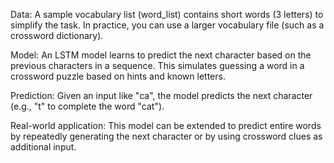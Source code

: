 Data: A sample vocabulary list (word_list) contains short words (3 letters) to simplify the task. In practice, you can use a larger vocabulary file (such as a crossword dictionary).

Model: An LSTM model learns to predict the next character based on the previous characters in a sequence. This simulates guessing a word in a crossword puzzle based on hints and known letters.

Prediction: Given an input like "ca", the model predicts the next character (e.g., "t" to complete the word "cat").

Real-world application: This model can be extended to predict entire words by repeatedly generating the next character or by using crossword clues as additional input.
